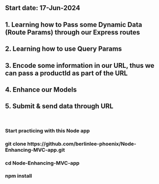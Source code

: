 <h2>Start date: 17-Jun-2024</h2>
<h2>1. Learning how to Pass some Dynamic Data (Route Params) through our Express routes</h2>
<h2>2. Learning how to use Query Params</h2>
<h2>3. Encode some information in our URL, thus we can pass a productId as part of the URL</h2>
<h2>4. Enhance our Models</h2>
<h2>5. Submit & send data through URL</h2>
<br>
<h3>Start practicing with this Node app</h3>
<h3>git clone https://github.com/berlinlee-phoenix/Node-Enhancing-MVC-app.git</h3>
<h3>cd Node-Enhancing-MVC-app</h3>
<h3>npm install</h3>